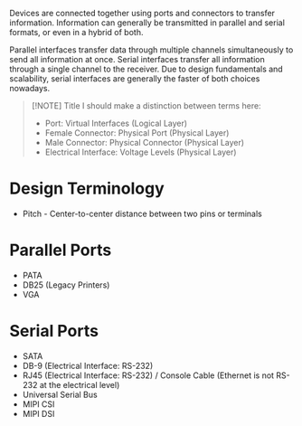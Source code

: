 Devices are connected together using ports and connectors to transfer information. Information can generally be transmitted in parallel and serial formats, or even in a hybrid of both.

Parallel interfaces transfer data through multiple channels simultaneously to send all information at once. Serial interfaces transfer all information through a single channel to the receiver. Due to design fundamentals and scalability, serial interfaces are generally the faster of both choices nowadays.

> [!NOTE] Title
> I should make a distinction between terms here:
> - Port: Virtual Interfaces (Logical Layer)
> - Female Connector: Physical Port (Physical Layer)
> - Male Connector: Physical Connector (Physical Layer)
> - Electrical Interface: Voltage Levels (Physical Layer)

# Design Terminology
- Pitch - Center-to-center distance between two pins or terminals
# Parallel Ports
- PATA
- DB25 (Legacy Printers)
- VGA
# Serial Ports

- SATA
- DB-9 (Electrical Interface: RS-232)
- RJ45 (Electrical Interface: RS-232) / Console Cable (Ethernet is not RS-232 at the electrical level)
- Universal Serial Bus
- MIPI CSI
- MIPI DSI